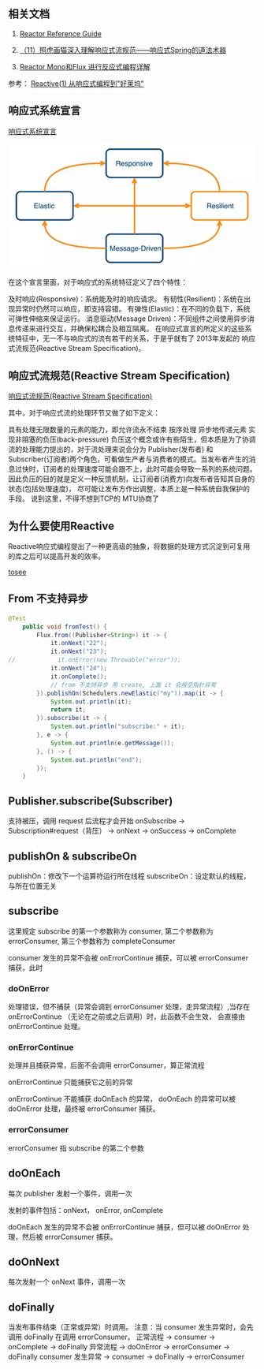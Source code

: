 ## 

## 相关文档
1. [Reactor Reference Guide](https://projectreactor.io/docs/core/release/reference/)


2. [（11）照虎画猫深入理解响应式流规范——响应式Spring的道法术器](https://blog.csdn.net/get_set/article/details/79514670)

3. [Reactor Mono和Flux 进行反应式编程详解](https://blog.csdn.net/ZYC88888/article/details/103679605)

参考： [Reactive(1) 从响应式编程到"好莱坞"](https://www.cnblogs.com/littleatp/p/11386487.html)

## 响应式系统宣言
[响应式系统宣言](https://www.reactivemanifesto.org/)

![reactive desc](img/reactive-desc.png)

在这个宣言里面，对于响应式的系统特征定义了四个特性：

及时响应(Responsive)：系统能及时的响应请求。
有韧性(Resilient)：系统在出现异常时仍然可以响应，即支持容错。
有弹性(Elastic)：在不同的负载下，系统可弹性伸缩来保证运行。
消息驱动(Message Driven)：不同组件之间使用异步消息传递来进行交互，并确保松耦合及相互隔离。
在响应式宣言的所定义的这些系统特征中，无一不与响应式的流有若干的关系，于是乎就有了 2013年发起的 响应式流规范(Reactive Stream Specification)。

## 响应式流规范(Reactive Stream Specification)

[响应式流规范(Reactive Stream Specification)](https://www.reactive-streams.org/)

其中，对于响应式流的处理环节又做了如下定义：

具有处理无限数量的元素的能力，即允许流永不结束
按序处理
异步地传递元素
实现非阻塞的负压(back-pressure)
负压这个概念或许有些陌生，但本质是为了协调流的处理能力提出的，对于流处理来说会分为 Publisher(发布者) 和Subscriber(订阅者)两个角色，可看做生产者与消费者的模式。当发布者产生的消息过快时，订阅者的处理速度可能会跟不上，此时可能会导致一系列的系统问题。 因此负压的目的就是定义一种反馈机制，让订阅者(消费方)向发布者告知其自身的状态(包括处理速度)，
尽可能让发布方作出调整，本质上是一种系统自我保护的手段。 说到这里，不得不想到TCP的 MTU协商了

## 为什么要使用Reactive

Reactive响应式编程提出了一种更高级的抽象，将数据的处理方式沉淀到可复用的库之后可以提高开发的效率。

[tosee](https://yq.aliyun.com/articles/617709)

## From 不支持异步

```java
@Test
    public void fromTest() {
        Flux.from((Publisher<String>) it -> {
            it.onNext("22");
            it.onNext("23");
//            it.onError(new Throwable("error"));
            it.onNext("24");
            it.onComplete();
            // from 不支持异步 用 create, 上面 it 会报空指针异常
        }).publishOn(Schedulers.newElastic("my")).map(it -> {
            System.out.println(it);
            return it;
        }).subscribe(it -> {
            System.out.println("subscribe:" + it);
        }, e -> {
            System.out.println(e.getMessage());
        }, () -> {
            System.out.println("end");
        });
    }
```

## Publisher.subscribe(Subscriber)
支持被压，调用 request 后流程才会开始
onSubscribe -> Subscription#request（背压） -> onNext -> onSuccess -> onComplete

## publishOn & subscribeOn

publishOn：修改下一个运算符运行所在线程
subscribeOn：设定默认的线程，与所在位置无关

## subscribe
这里规定 subscribe 的第一个参数称为 consumer, 第二个参数称为 errorConsumer, 第三个参数称为 completeConsumer

consumer 发生的异常不会被 onErrorContinue 捕获，可以被 errorConsumer 捕获，此时

### doOnError
处理错误，但不捕获（异常会调到 errorConsumer 处理，走异常流程）,当存在 onErrorContinue （无论在之前或之后调用）时，此函数不会生效，
会直接由 onErrorContinue 处理。

### onErrorContinue
处理并且捕获异常，后面不会调用 errorConsumer，算正常流程

onErrorContinue 只能捕获它之前的异常

onErrorContinue 不能捕获 doOnEach 的异常， doOnEach 的异常可以被 doOnError 处理，最终被 errorConsumer 捕获。

### errorConsumer
errorConsumer 指 subscribe 的第二个参数

## doOnEach 
每次 publisher 发射一个事件，调用一次

发射的事件包括：onNext， onError, onComplete

doOnEach 发生的异常不会被 onErrorContinue 捕获，但可以被 doOnError 处理，然后被 errorConsumer 捕获。

## doOnNext
每次发射一个 onNext 事件，调用一次

## doFinally 
当发布事件结束（正常或异常）时调用。
注意：当 consumer 发生异常时，会先调用 doFinally 在调用 errorConsumer。
正常流程 -> consumer -> onComplete -> doFinally
异常流程 -> doOnError -> errorConsumer -> doFinally
consumer 发生异常 -> consumer -> doFinally -> errorConsumer
